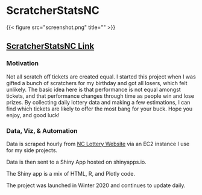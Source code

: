# ScratcherStatsNC


{{< figure src="screenshot.png" title="" >}}

## [ScratcherStatsNC Link](https://kevincraig.shinyapps.io/ScratcherStatsNC)

### Motivation
Not all scratch off tickets are created equal. I started this project when I was gifted a bunch of scratchers for my birthday and got all losers, which felt unlikely. The basic idea here is that performance is not equal amongst tickets, and that performance changes through time as people win and lose prizes. By collecting daily lottery data and making a few estimations, I can find which tickets are likely to offer the most bang for your buck. Hope you enjoy, and good luck!

### Data, Viz, & Automation
Data is scraped hourly from [NC Lottery Website](https://nclottery.com/ScratchOff) via an EC2 instance I use for my side projects.

Data is then sent to a Shiny App hosted on shinyapps.io.

The Shiny app is a mix of HTML, R, and Plotly code.

The project was launched in Winter 2020 and continues to update daily. 

